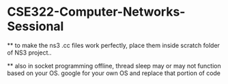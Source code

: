 # CSE322-Computer-Networks-Sessional
** to make the ns3 .cc files work perfectly, place them inside scratch folder of NS3 project..





** also in socket programming offline, thread sleep may or may not function based on your OS. google for your own OS and replace that portion of code
